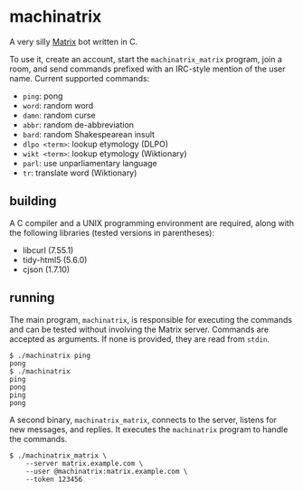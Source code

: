 # machinatrix

A very silly [Matrix](https://matrix.org) bot written in C.

To use it, create an account, start the `machinatrix_matrix` program, join a
room, and send commands prefixed with an IRC-style mention of the user name.
Current supported commands:

- `ping`: pong
- `word`: random word
- `damn`: random curse
- `abbr`: random de-abbreviation
- `bard`: random Shakespearean insult
- `dlpo <term>`: lookup etymology (DLPO)
- `wikt <term>`: lookup etymology (Wiktionary)
- `parl`: use unparliamentary language
- `tr`: translate word (Wiktionary)

## building

A C compiler and a UNIX programming environment are required, along with the
following libraries (tested versions in parentheses):

- libcurl (7.55.1)
- tidy-html5 (5.6.0)
- cjson (1.7.10)

## running

The main program, `machinatrix`, is responsible for executing the commands and
can be tested without involving the Matrix server.  Commands are accepted as
arguments.  If none is provided, they are read from `stdin`.

    $ ./machinatrix ping
    pong
    $ ./machinatrix
    ping
    pong
    ping
    pong

A second binary, `machinatrix_matrix`, connects to the server, listens for new
messages, and replies.  It executes the `machinatrix` program to handle the
commands.

    $ ./machinatrix_matrix \
        --server matrix.example.com \
        --user @machinatrix:matrix.example.com \
        --token 123456

